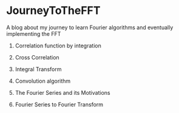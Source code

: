 # JourneyToTheFFT
A blog about my journey to learn Fourier algorithms and eventually implementing the FFT

1. Correlation function by integration

2. Cross Correlation

3. Integral Transform

4. Convolution algorithm

5. The Fourier Series and its Motivations

6. Fourier Series to Fourier Transform
